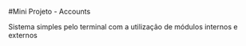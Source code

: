 #Mini Projeto - Accounts

Sistema simples pelo terminal com a utilização de módulos internos e externos